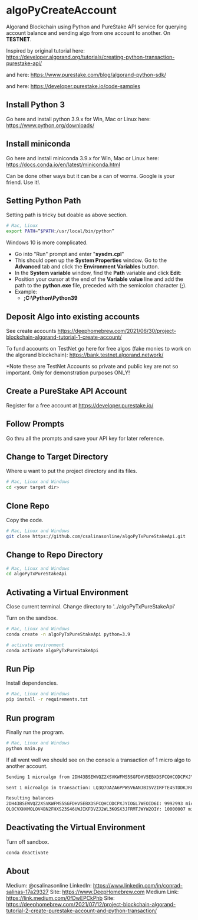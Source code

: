 # algoPyCreateAccount
Algorand Blockchain using Python and PureStake API service for querying account balance and sending algo from one account to another. On **TESTNET**.

Inspired by original tutorial here: https://developer.algorand.org/tutorials/creating-python-transaction-purestake-api/

and here: https://www.purestake.com/blog/algorand-python-sdk/

and here: https://developer.purestake.io/code-samples


## Install Python 3
Go here and install python 3.9.x for Win, Mac or Linux here: 
https://www.python.org/downloads/

## Install miniconda
Go here and install miniconda 3.9.x for Win, Mac or Linux here: 
https://docs.conda.io/en/latest/miniconda.html

Can be done other ways but it can be a can of worms.  Google is your friend. Use it!.

## Setting Python Path
Setting path is tricky but doable as above section.
```bash
# Mac, Linux
export PATH=”$PATH:/usr/local/bin/python”
```

Windows 10 is more complicated.

- Go into "Run" prompt and enter "**sysdm.cpl**"
- This should open up the **System Properties** window. Go to the **Advanced** tab and click the **Environment Variables** button.
- In the **System variable** window, find the **Path** variable and click **Edit**:
- Position your cursor at the end of the **Variable** **value** line and add the path to the **python.exe** file, preceded with the semicolon character (**;**). 
- Example:
  -  **;C:\Python\Python39**


## Deposit Algo into existing accounts
See create accounts https://deephomebrew.com/2021/06/30/project-blockchain-algorand-tutorial-1-create-account/

To fund accounts on TestNet go here for free algos (fake monies to work on the algorand blockchain): https://bank.testnet.algorand.network/

*Note these are TestNet Accounts so private and public key are not so important. Only for demonstration purposes ONLY!


## Create a PureStake API Account
Register for a free account at https://developer.purestake.io/


## Follow Prompts
Go thru all the prompts and save your API key for later reference.


## Change to Target Directory
Where u want to put the project directory and its files.
```bash
# Mac, Linux and Windows
cd <your target dir>
```


## Clone Repo
Copy the code.
```bash
# Mac, Linux and Windows
git clone https://github.com/csalinasonline/algoPyTxPureStakeApi.git
```

## Change to Repo Directory
```bash
# Mac, Linux and Windows
cd algoPyTxPureStakeApi
```

## Activating a Virtual Environment
Close current terminal.
Change directory to '../algoPyTxPureStakeApi'

Turn on the sandbox.
```bash
# Mac, Linux and Windows
conda create -n algoPyTxPureStakeApi python=3.9

# activate environment
conda activate algoPyTxPureStakeApi
```

## Run Pip
Install dependencies.
```bash
# Mac, Linux and Windows
pip install -r requirements.txt
```

## Run program
Finally run the program.
```bash
# Mac, Linux and Windows
python main.py
```
If all went well we should see on the console a transaction of 1 micro algo to another account.

```bash
Sending 1 microalgo from 2DH43BSEWVQZ2XSVKWFMS5SGFDHV5EBXDSFCQHCODCPXJYIOGL7WEOID6I to OLOCVXHXMOLOV4BN2FHXS23S46UWJIKFDVZJ2WL3KOSX3JFRMTJWYW2OIY...Done.

Sent 1 microalgo in transaction: LQ3Q7OAZA6PPWSV6ANJBISVZIRFTE4STDDKJRCSN6BTO7Q5G7QCQ

Resulting balances
2DH43BSEWVQZ2XSVKWFMS5SGFDHV5EBXDSFCQHCODCPXJYIOGL7WEOID6I: 9992993 microalgo
OLOCVXHXMOLOV4BN2FHXS23S46UWJIKFDVZJ2WL3KOSX3JFRMTJWYW2OIY: 10000007 microalgo
```

## Deactivating the Virtual Environment
Turn off sandbox.
```bash
conda deactivate
```

## About
Medium: @csalinasonline
LinkedIn: https://www.linkedin.com/in/conrad-salinas-17a29327
Site: https://www.DeepHomebrew.com
Medium Link: https://link.medium.com/0fDwEPCkPhb
Site: https://deephomebrew.com/2021/07/12/project-blockchain-algorand-tutorial-2-create-purestake-account-and-python-transaction/